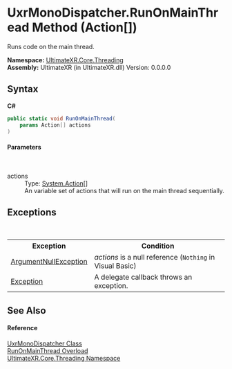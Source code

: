 # UxrMonoDispatcher.RunOnMainThread Method (Action[])
 

Runs code on the main thread.

**Namespace:**&nbsp;<a href="N_UltimateXR_Core_Threading">UltimateXR.Core.Threading</a><br />**Assembly:**&nbsp;UltimateXR (in UltimateXR.dll) Version: 0.0.0.0

## Syntax

**C#**<br />
``` C#
public static void RunOnMainThread(
	params Action[] actions
)
```


#### Parameters
&nbsp;<dl><dt>actions</dt><dd>Type: <a href="https://docs.microsoft.com/dotnet/api/system.action" target="_blank" rel="noopener noreferrer">System.Action</a>[]<br />An variable set of actions that will run on the main thread sequentially.</dd></dl>

## Exceptions
&nbsp;<table><tr><th>Exception</th><th>Condition</th></tr><tr><td><a href="https://docs.microsoft.com/dotnet/api/system.argumentnullexception" target="_blank" rel="noopener noreferrer">ArgumentNullException</a></td><td>*actions* is a null reference (`Nothing` in Visual Basic)</td></tr><tr><td><a href="https://docs.microsoft.com/dotnet/api/system.exception" target="_blank" rel="noopener noreferrer">Exception</a></td><td>A delegate callback throws an exception.</td></tr></table>

## See Also


#### Reference
<a href="T_UltimateXR_Core_Threading_UxrMonoDispatcher">UxrMonoDispatcher Class</a><br /><a href="Overload_UltimateXR_Core_Threading_UxrMonoDispatcher_RunOnMainThread">RunOnMainThread Overload</a><br /><a href="N_UltimateXR_Core_Threading">UltimateXR.Core.Threading Namespace</a><br />